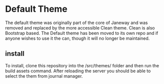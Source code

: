 # Default Theme
The default theme was originally part of the core of Janeway and was removed and replaced by the more accessible Clean theme. Clean is also Bootstrap based. The Default theme has been moved to its own repo and if anyone wishes to use it the can, though it will no longer be maintained.
## install

To install, clone this repository into the /src/themes/ folder and then run the build assets command. After reloading the server you should be able to select the them from journal manager.
